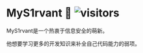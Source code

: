 # MyS1rvant 👻     ![visitors](https://visitor-badge.laobi.icu/badge?page_id=MyServant.visitor-badge)


MyS1rvant是一个热衷于信息安全的萌新。

他想要学习更多的开发知识来补全自己代码能力的弱项。
